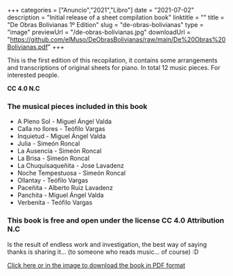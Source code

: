 +++
categories = ["Anuncio","2021","Libro"]
date = "2021-07-02"
description = "Initial release of a sheet compilation book"
linktitle = ""
title = "De Obras Bolivianas 1º Edition"
slug = "de-obras-bolivianas"
type = "image"
previewUrl = "/de-obras-bolivianas.jpg"
downloadUrl = "https://github.com/elMuso/DeObrasBolivianas/raw/main/De%20Obras%20Bolivianas.pdf"
+++

This is the first edition of this recopilation, it contains some arrangements and transcriptions of original sheets for piano. In total 12 music pieces. For interested people.

**CC 4.0 N.C**<!--more-->

### The musical pieces included in this book


* A Pleno Sol - Miguel Ángel Valda 
* Calla no llores - Teófilo Vargas
* Inquietud - Miguel Ángel Valda
* Julia - Simeón Roncal
* La Ausencia - Simeón Roncal
* La Brisa - Simeón Roncal
* La Chuquisaqueñita - Jose Lavadenz
* Noche Tempestuosa - Simeón Roncal
* Ollantay - Teófilo Vargas
* Paceñita - Alberto Ruiz Lavadenz
* Panchita - Miguel Ángel Valda
* Verbenita - Teófilo Vargas

### This book is free and open under the license CC 4.0 Attribution N.C

Is the result of endless work and investigation, the best way of saying thanks is sharing it... (to someone who reads music... of course) :D

[Click here or in the image to download the book in PDF format](https://github.com/elMuso/DeObrasBolivianas/raw/main/De%20Obras%20Bolivianas.pdf)

